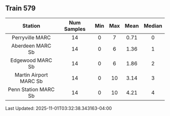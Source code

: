 ## Train 579

| Station | Num Samples | Min | Max | Mean | Median |
| :-----: | :---------: | :-: | :-: | :--: | :----: |
| Perryville MARC | 14 | 0 | 7 | 0.71 | 0 |
| Aberdeen MARC Sb | 14 | 0 | 6 | 1.36 | 1 |
| Edgewood MARC Sb | 14 | 0 | 6 | 1.86 | 2 |
| Martin Airport MARC Sb | 14 | 0 | 10 | 3.14 | 3 |
| Penn Station MARC Sb | 14 | 0 | 10 | 4.21 | 4 |


Last Updated: 2025-11-01T03:32:38.343163-04:00